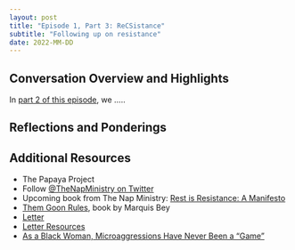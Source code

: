 ```yaml
---
layout: post
title: "Episode 1, Part 3: ReCSistance"
subtitle: "Following up on resistance"
date: 2022-MM-DD
---
```


## Conversation Overview and Highlights
In [part 2 of this episode](#LINK), we .....

## Reflections and Ponderings

## Additional Resources
- The Papaya Project
- Follow [@TheNapMinistry on Twitter](https://twitter.com/TheNapMinistry)
- Upcoming book from The Nap Ministry: [Rest is Resistance: A Manifesto](https://thenapministry.com)
- [Them Goon Rules](https://uapress.arizona.edu/book/them-goon-rules), book by Marquis Bey
- [Letter](https://the-papaya-project.github.io/letter)
- [Letter Resources](https://linktr.ee/csed_community)
- [As a Black Woman, Microaggressions Have Never Been a “Game”](https://momentum.medium.com/as-a-black-woman-microaggressions-have-never-been-a-game-15dc859128a4)
